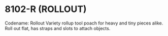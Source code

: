 # 8102-R (ROLLOUT)
Codename: Rollout Variety rollup tool poach for heavy and tiny pieces alike. Roll out flat, has straps and slots to attach objects.
